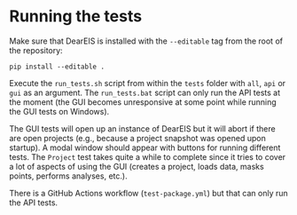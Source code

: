 # Running the tests

Make sure that DearEIS is installed with the `--editable` tag from the root of the repository:

```
pip install --editable .
```

Execute the `run_tests.sh` script from within the `tests` folder with `all`, `api` or `gui` as an argument.
The `run_tests.bat` script can only run the API tests at the moment (the GUI becomes unresponsive at some point while running the GUI tests on Windows).

The GUI tests will open up an instance of DearEIS but it will abort if there are open projects (e.g., because a project snapshot was opened upon startup).
A modal window should appear with buttons for running different tests.
The `Project` test takes quite a while to complete since it tries to cover a lot of aspects of using the GUI (creates a project, loads data, masks points, performs analyses, etc.).

There is a GitHub Actions workflow (`test-package.yml`) but that can only run the API tests.
